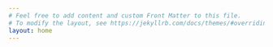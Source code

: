 ```yaml
---
# Feel free to add content and custom Front Matter to this file.
# To modify the layout, see https://jekyllrb.com/docs/themes/#overriding-theme-defaults
layout: home
---
```


<link href="https://fonts.googleapis.com/css2?family=Amiri&display=swap" rel="stylesheet">
